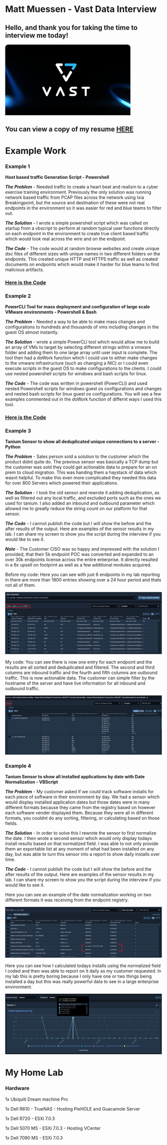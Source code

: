 
# Matt Muessen - Vast Data Interview

## Hello, and thank you for taking the time to interview me today!

![VastLogo](https://github.com/MMuessen/VastData_Interview/blob/main/deepLearning.png?raw=true)

## You can view a copy of my resume [HERE](https://github.com/MMuessen/VastData_Interview/blob/main/MattMuessenResumeApril2023.pdf)

# Example Work

### Example 1
**Host based traffic Generation Script - Powershell**

***The Problem*** - Needed traffic to create a heart beat and realism to a cyber exercise training environment.  Previously the only solution was running network based traffic from PCAP files across the network using Ixia Breakingpoint, but the source and destination of these were not real endpoints in the environment so it was easier for red and blue teams to filter out.

***The Solution*** - I wrote a simple powershell script which was called on startup from a vbscript to perform at random typical user functions directly on each endpoint in the environment to create true client based traffic which would look real across the wire and on the endpoint.

***The Code*** - The code would at random browse websites and create unique doc files of different sizes with unique names in two different folders on the endpoints.  This created unique HTTP and HTTPS traffic as well as created documents on endpoints which would make it harder for blue teams to find malicious artifacts.  

### [Here is the Code](https://github.com/MMuessen/VastData_Interview/blob/main/traffic.ps1)

### Example 2
**PowerCLI Tool for mass deployment and configuration of large scale VMware environments - Powershell & Bash**

***The Problem*** - Needed a way to be able to make mass changes and configurations to hundreds and thousands of vms including changes in the guest OS almost instantly.

***The Solution*** - wrote a simple PowerCLI tool which would allow me to build an array of VMs to target by selecting different strings within a vmware folder and adding them to one large array until user input is complete.  The tool then had a doWork function which I could use to either make changes to the vmware infrastructure (such as changing a NIC) or I could even execute scripts in the guest OS to make configurations to the clients.  I could use nested powershell scripts for windows and bash scripts for linux.

***The Code*** - The code was written in powershell (PowerCLI) and used nested Powershell scripts for windows guest os configurations and changes and nested bash scripts for linux guest os configurations.  You will see a few examples commented out in the doWork function of differnt ways I used this tool.

### [Here is the Code](https://github.com/MMuessen/VastData_Interview/blob/main/PowerCLI_VMArrayLoop_Tool.ps1)

### Example 3
**Tanium Sensor to show all deduplicated unique connections to a server - Python**

***The Problem*** - Sales person sold a solution to the customer which the product didnt quite do.  The previous sensor was basically a TCP dump but the customer was sold they could get actionable data to prepare for an on prem to cloud migration.  This was handing them a haystack of data which wasnt helpful. To make this even more complicated they needed this data for over 800 Servers which powered their applications.  

***The Solution*** - I took the old sensor and rewrote it adding deduplication, as well as filtered out any local traffic, and excluded ports such as the ones we used for tanium.  I also added an inbound and outbound parameter which allowed me to greatly reduce the string count on our platform for that sensor.

***The Code*** - I cannot publish the code but I will show the before and the after results of the output.  Here are examples of the sensor results in my lab.  I can share my screen to show you the script during the interview if you would like to see it.

***Note*** - The Customer CISO was so happy and impressed with the solution I provided, that their 5k endpoint POC was converted and expanded to an over 30k endpoints license across the entire enterprise.  It directly resulted in a 6x upsell on footprint as well as a few additional modules acquired.

Before my code:  Here you can see with just 6 endpoints in my lab reporting in there are more than 1800 entries showing over a 24 hour period and thats not all of them.

![EX3a](https://github.com/MMuessen/VastData_Interview/blob/main/EX3a.png)

My code:  You can see there is now one entry for each endpoint and the results are all sorted and deduplicated and filtered.  The second and third columns are inbound traffic and the fourth and fifth columns are outbound traffic.  This is now actionable data. The customer can simple filter by the hostname of the server and have live information for all inbound and outbound traffic.  

![EX3b](https://github.com/MMuessen/VastData_Interview/blob/main/EX3b.png)


### Example 4
**Tanium Sensor to show all installed applications by date with Date Normalization - VBScript**

***The Problem*** - My customer asked if we could track software installs for each piece of software in their environment by day.  We had a sensor which would display installed application dates but those dates were in many different formats because they came from the registry based on however each software vender displayed them.  Because they were all in different formats, you couldnt do any sorting, filtering, or calculating based on those fields.

***The Solution*** - In order to solve this I rewrote the sensor to first normalize the date.  I then wrote a second sensor which would only display todays install results based on that normalized field.  I was able to not only provide them an exportable list at any moment of what had been installed on any day, but was able to turn this sensor into a report to show daily installs over time.

***The Code*** - I cannot publish the code but I will show the before and the after results of the output.  Here are examples of the sensor results in my lab. I can share my screen to show you the script during the interview if you would like to see it.

Here you can see an example of the date normalization working on two different formats it was receiving from the endpoint registry.

![EX4b](https://github.com/MMuessen/VastData_Interview/blob/main/EX4b.png)

Here you can see how I calculated todays installs using the normalized field I coded and then was able to report on it daily as my customer requested. In my lab this is pretty boring because I only have one or two things being installed a day but this was really powerful data to see in a large enterprise environment.  

![EX4a](https://github.com/MMuessen/VastData_Interview/blob/main/EX4a.png)

# My Home Lab

### Hardware

1x Ubiquiti Dream machine Pro

1x Dell R610 - TrueNAS - Hosting PieHOLE and Guacamole Server
  
1x Dell R720 - ESXi 7.0.3

1x Dell 5070 MS - ESXi 7.0.3 - Hosting VCenter
  
1x Dell 7090 MS - ESXi 7.0.3

